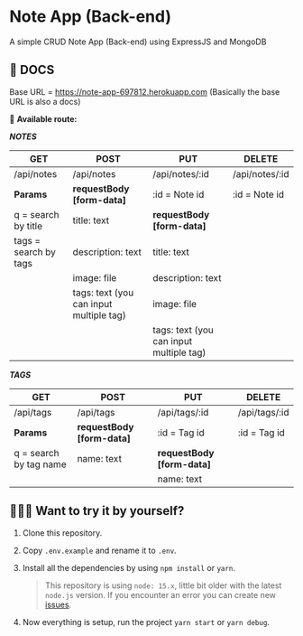 # Note App (Back-end)

A simple CRUD Note App (Back-end) using ExpressJS and MongoDB

## 📄 **DOCS**

Base URL = https://note-app-697812.herokuapp.com (Basically the base URL is also a docs)

🔎 **Available route:**

***NOTES***

| GET                   | POST                                    | PUT                                     | DELETE         |
| --------------------- | --------------------------------------- | --------------------------------------- | -------------- |
| /api/notes            | /api/notes                              | /api/notes/:id                          | /api/notes/:id |
| **Params**            | **requestBody  [form-data]**            | :id = Note id                           | :id = Note id  |
| q = search by title   | title: text                             | **requestBody  [form-data]**            |
| tags = search by tags | description: text                       | title: text                             |
|                       | image: file                             | description: text                       |
|                       | tags: text (you can input multiple tag) | image: file                             |
|                       |                                         | tags: text (you can input multiple tag) |


***TAGS***

| GET                    | POST                         | PUT                          | DELETE        |
| ---------------------- | ---------------------------- | ---------------------------- | ------------- |
| /api/tags              | /api/tags                    | /api/tags/:id                | /api/tags/:id |
| **Params**             | **requestBody  [form-data]** | :id = Tag id                 | :id = Tag id  |
| q = search by tag name | name: text                   | **requestBody  [form-data]** |
|                        |                              | name: text                   |

## 👨🏽‍🔧 **Want to try it by yourself?**

1. Clone this repository.

1. Copy `.env.example` and rename it to `.env`.

1. Install all the dependencies by using `npm install` or `yarn`.
   > This repository is using `node: 15.x`, little bit older with the latest `node.js` version. If you encounter an error you can create new [issues](https://github.com/J3ndra/NoteApp-backend/issues).

1. Now everything is setup, run the project `yarn start` or `yarn debug`.
